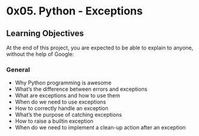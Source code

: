 # 0x05. Python - Exceptions
## Learning Objectives
At the end of this project, you are expected to be able to explain to anyone, without the help of Google:
### General
* Why Python programming is awesome
* What’s the difference between errors and exceptions
* What are exceptions and how to use them
* When do we need to use exceptions
* How to correctly handle an exception
* What’s the purpose of catching exceptions
* How to raise a builtin exception
* When do we need to implement a clean-up action after an exception
